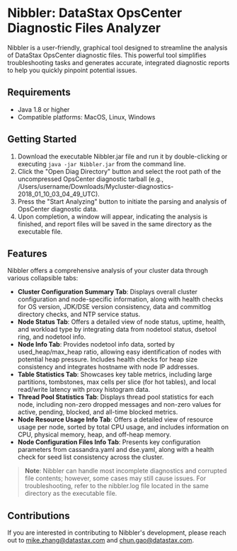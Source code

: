 # Nibbler: DataStax OpsCenter Diagnostic Files Analyzer

Nibbler is a user-friendly, graphical tool designed to streamline the analysis of DataStax OpsCenter diagnostic files. This powerful tool simplifies troubleshooting tasks and generates accurate, integrated diagnostic reports to help you quickly pinpoint potential issues.

## Requirements

- Java 1.8 or higher
- Compatible platforms: MacOS, Linux, Windows

## Getting Started

1. Download the executable Nibbler.jar file and run it by double-clicking or executing `java -jar Nibbler.jar` from the command line.
2. Click the "Open Diag Directory" button and select the root path of the uncompressed OpsCenter diagnostic tarball (e.g., /Users/username/Downloads/Mycluster-diagnostics-2018_01_10_03_04_49_UTC).
3. Press the "Start Analyzing" button to initiate the parsing and analysis of OpsCenter diagnostic data.
4. Upon completion, a window will appear, indicating the analysis is finished, and report files will be saved in the same directory as the executable file.

## Features

Nibbler offers a comprehensive analysis of your cluster data through various collapsible tabs:

- **Cluster Configuration Summary Tab**: Displays overall cluster configuration and node-specific information, along with health checks for OS version, JDK/DSE version consistency, data and commitlog directory checks, and NTP service status.
- **Node Status Tab**: Offers a detailed view of node status, uptime, health, and workload type by integrating data from nodetool status, dsetool ring, and nodetool info.
- **Node Info Tab**: Provides nodetool info data, sorted by used_heap/max_heap ratio, allowing easy identification of nodes with potential heap pressure. Includes health checks for heap size consistency and integrates hostname with node IP addresses.
- **Table Statistics Tab**: Showcases key table metrics, including large partitions, tombstones, max cells per slice (for hot tables), and local read/write latency with proxy histogram data.
- **Thread Pool Statistics Tab**: Displays thread pool statistics for each node, including non-zero dropped messages and non-zero values for active, pending, blocked, and all-time blocked metrics.
- **Node Resource Usage Info Tab**: Offers a detailed view of resource usage per node, sorted by total CPU usage, and includes information on CPU, physical memory, heap, and off-heap memory.
- **Node Configuration Files Info Tab**: Presents key configuration parameters from cassandra.yaml and dse.yaml, along with a health check for seed list consistency across the cluster.

> **Note**: Nibbler can handle most incomplete diagnostics and corrupted file contents; however, some cases may still cause issues. For troubleshooting, refer to the nibbler.log file located in the same directory as the executable file.

## Contributions

If you are interested in contributing to Nibbler's development, please reach out to [mike.zhang@datastax.com](mailto:mike.zhang@datastax.com) and [chun.gao@datastax.com](mailto:chun.gao@datastax.com).
